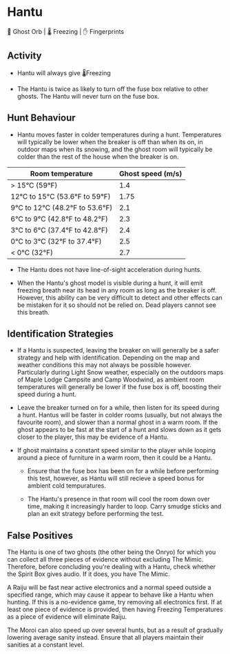 # Hantu

🔮 Ghost Orb | 🌡️ Freezing | ✋ Fingerprints

## Activity

* Hantu will always give 🌡️Freezing

* The Hantu is twice as likely to turn off the fuse box relative to other ghosts. The Hantu will never turn on the fuse box.

## Hunt Behaviour

* Hantu moves faster in colder temperatures during a hunt. Temperatures will typically be lower when the breaker is off than when its on, in outdoor maps when its snowing, and the ghost room will typically be colder than the rest of the house when the breaker is on.

| Room temperature | Ghost speed (m/s) | 
|------------------|------------------| 
| > 15°C (59°F) | 1.4 | 
| 12°C to 15°C (53.6°F to 59°F) | 1.75 | 
| 9°C to 12°C (48.2°F to 53.6°F) | 2.1 | 
| 6°C to 9°C (42.8°F to 48.2°F) | 2.3 | 
| 3°C to 6°C (37.4°F to 42.8°F) | 2.4 | 
| 0°C to 3°C (32°F to 37.4°F) | 2.5 | 
| < 0°C (32°F) | 2.7 |

* The Hantu does not have line-of-sight acceleration during hunts.

* When the Hantu's ghost model is visible during a hunt, it will emit freezing breath near its head in any room as long as the breaker is off. However, this ability can be very difficult to detect and other effects can be mistaken for it so should not be relied on. Dead players cannot see this breath.

## Identification Strategies

* If a Hantu is suspected, leaving the breaker on will generally be a safer strategy and help with identification. Depending on the map and weather conditions this may not always be possible however. Particularly during Light Snow weather, especially on the outdoors maps of Maple Lodge Campsite and Camp Woodwind, as ambient room temperatures will generally be lower if the fuse box is off, boosting their speed during a hunt.

* Leave the breaker turned on for a while, then listen for its speed during a hunt. Hantus will be faster in colder rooms (usually, but not always the favourite room), and slower than a normal ghost in a warm room. If the ghost appears to be fast at the start of a hunt and slows down as it gets closer to the player, this may be evidence of a Hantu.

* If ghost maintains a constant speed similar to the player while looping around a piece of furniture in a warm room, then it could be a Hantu. 

    * Ensure that the fuse box has been on for a while before performing this test, however, as Hantu will still recieve a speed bonus for ambient cold tempuratures.

    * The Hantu's presence in that room will cool the room down over time, making it increasingly harder to loop. Carry smudge sticks and plan an exit strategy before performing the test. 

## False Positives

The Hantu is one of two ghosts (the other being the Onryo) for which you can collect all three pieces of evidence without excluding The Mimic. Therefore, before concluding you're dealing with a Hantu, check whether the Spirit Box gives audio. If it does, you have The Mimic.

A Raiju will be fast near active electronics and a normal speed outside a specified range, which may cause it appear to behave like a Hantu when hunting. If this is a no-evidence game, try removing all electronics first. If at least one piece of evidence is provided, then having Freezing Temperatures as a piece of evidence will eliminate Raiju.

The Moroi can also speed up over several hunts, but as a result of gradually lowering average sanity instead. Ensure that all players maintain their sanities at a constant level.